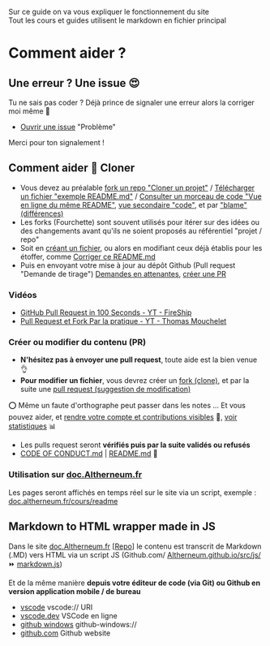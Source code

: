 Sur ce guide on va vous expliquer le fonctionnement du site  
Tout les cours et guides utilisent le markdown en fichier principal

# Comment aider ?
## Une erreur ? Une issue 😍
Tu ne sais pas coder ? Déjà prince de signaler une erreur alors la corriger moi même 🙊
- [Ouvrir une issue](https://doc.Altherneum.fr/github/issues.html) "Problème"

Merci pour ton signalement ! 

## Comment aider 💾 Cloner 
- Vous devez au préalable [fork un repo "Cloner un projet"](https://github.com/Altherneum/.github/fork) / [Télécharger un fichier "exemple README.md"](https://github.com/Altherneum/.github/raw/main/note/README.md) / [Consulter un morceau de code "Vue en ligne du même README"](https://github.com/Altherneum/.github/blob/main/note/README.md), [vue secondaire "code"](https://github.com/Altherneum/.github/blob/main/note/README.md?plain=1), et par ["blame" (différences)](https://github.com/Altherneum/.github/blame/main/note/README.md)
- Les forks (Fourchette) sont souvent utilisés pour itérer sur des idées ou des changements avant qu'ils ne soient proposés au référentiel "projet / repo"
- Soit en [créant un fichier](https://github.com/Altherneum/.github/new/main/note), ou alors en modifiant ceux déjà établis pour les étoffer, comme [Corriger ce README.md](https://github.com/Altherneum/.github/edit/main/note/README.md)
- Puis en envoyant votre mise à jour au dépôt Github (Pull request "Demande de tirage") [Demandes en attenantes](https://github.com/Altherneum/.github/pulls), [créer une PR](https://github.com/Altherneum/.github/compare) 

### Vidéos
- [GitHub Pull Request in 100 Seconds - YT - FireShip](https://www.youtube.com/watch?v=8lGpZkjnkt4)
- [Pull Request et Fork Par la pratique - YT - Thomas Mouchelet](https://www.youtube.com/watch?v=S0aH4kfy87k)

### Créer ou modifier du contenu (PR)
- __N'hésitez pas à envoyer une **pull request**__, toute aide est la bien venue 👌
- **Pour modifier un fichier**, vous devrez créer un [fork (clone)](https://docs.github.com/get-started/quickstart/fork-a-repo), et par la suite une [pull request (suggestion de modification)](https://docs.github.com/pull-requests)

⭕ Même un faute d'orthographe peut passer dans les notes ...
Et vous pouvez aider, et [rendre votre compte et contributions visibles](https://doc.Altherneum.fr/github/contributeur) 👑, [voir statistiques](https://doc.Altherneum.fr/github/statistiques) 📊
- Les pulls request seront __**vérifiés puis par la suite validés ou refusés**__
- [CODE OF CONDUCT.md](https://doc.Altherneum.fr/github/code_of_conduct) | [README.md](https://doc.Altherneum.fr/github/readme) 🚀

### Utilisation sur [doc.Altherneum.fr](https://doc.Altherneum.fr)
Les pages seront affichés en temps réel sur le site via un script, exemple : [doc.altherneum.fr/cours/readme](https://doc.altherneum.fr/cours/readme#Utilisation-sur-doc.Altherneum.fr)

## Markdown to HTML wrapper made in JS
Dans le site [doc.Altherneum.fr](https://doc.Altherneum.fr) [[Repo](https://github.com/Altherneum/Altherneum.github.io/)] le contenu est transcrit de Markdown (.MD) vers HTML via un script JS (Github.com/ [Altherneum.github.io/src/js/](https://github.com/Altherneum/Altherneum.github.io/tree/main/src/js) ⏩ [markdown.js](https://github.com/Altherneum/Altherneum.github.io/blob/main/src/js/markdown.js))

Et de la même manière __**depuis votre éditeur de code (via Git) ou Github en version application mobile / de bureau**__

- [vscode](vscode://) vscode:// URI
- [vscode.dev](https://vscode.dev) VSCode en ligne
- [github windows](github-windows://) github-windows://
- [github.com](https://github.com) Github website
